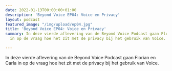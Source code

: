 ```yaml
---
date: 2022-01-13T00:00:00+01:00
description: 'Beyond Voice EP04: Voice en Privacy'
layout: podcast
featured_image: "/img/upload/ep04.jpg"
title: 'Beyond Voice EP04: Voice en Privacy'
summary: In deze vierde aflevering van de Beyond Voice Podcast gaan Florian en Carla
  in op de vraag hoe het zit met de privacy bij het gebruik van Voice.

---
```

In deze vierde aflevering van de Beyond Voice Podcast gaan Florian en Carla in op de vraag hoe het zit met de privacy bij het gebruik van Voice.